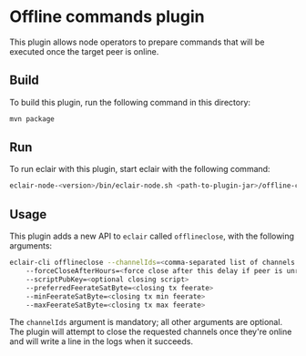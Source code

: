 # Offline commands plugin

This plugin allows node operators to prepare commands that will be executed once the target peer is online.

## Build

To build this plugin, run the following command in this directory:

```sh
mvn package
```

## Run

To run eclair with this plugin, start eclair with the following command:

```sh
eclair-node-<version>/bin/eclair-node.sh <path-to-plugin-jar>/offline-commands-plugin-<version>.jar
```

## Usage

This plugin adds a new API to `eclair` called `offlineclose`, with the following arguments:

```sh
eclair-cli offlineclose --channelIds=<comma-separated list of channels to close>
    --forceCloseAfterHours=<force close after this delay if peer is unresponsive>
    --scriptPubKey=<optional closing script>
    --preferredFeerateSatByte=<closing tx feerate>
    --minFeerateSatByte=<closing tx min feerate>
    --maxFeerateSatByte=<closing tx max feerate>
```

The `channelIds` argument is mandatory; all other arguments are optional.
The plugin will attempt to close the requested channels once they're online and will write a line in the logs when it succeeds.
